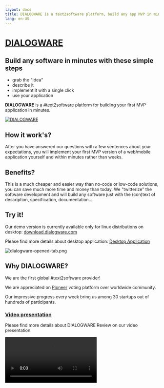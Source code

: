 ```yaml
---
layout: docs
title: DIALOGWARE is a text2software platform, build any app MVP in minutes
lang: en-US
---
```


# [DIALOGWARE](http://www.dialogware.com/)

## Build any software in minutes with these simple steps

+ grab the "Idea"
+ describe it
+ implement it with a single click
+ use your application

**DIALOGWARE** is a [#text2software](https://www.text2software.com/)
platform for building your first MVP application in minutes.

[![DIALOGWARE](http://logo.dialogware.com/dialogware-2lines.png)](http://www.dialogware.com/)

## How it work's?

After you have answered our questions with a few sentences about your expectations,
you will implement your first MVP version of a web/mobile application yourself and within minutes rather than weeks.

## Benefits?

This is a much cheaper and easier way than no-code or low-code solutions, you can save much more time and money than
today.
We "twitterize" the software development and will build any software just with the (con)text of description,
specification, documentation...

## Try it!

Our demo version is currently available only for linux distributions on
desktop: [download.dialogware.com](http://download.dialogware.com/)

Please find more details about desktop application: [Desktop Application](https://www.dialogware.com/app/desktop.html)

![dialogware-opened-tab.png](https://img.dialogware.com/animation.png)

## Why DIALOGWARE?

We are the first global #text2software provider!

We are appreciated on [Pioneer](https://pioneer.app/join/dialogware.com) voting platform over worldwide community.

Our impressive progress every week bring us among 30 startups out of hundreds of participants.

### [Video presentation](https://www.dialogware.com/about/review.html)

Please find more details about DIALOGWARE Review on our video presentation

<video controls="controls" src="https://www.dialogware.com/DIALOGWARE-Review-2--29-11-2022.mp4" />


<style>
table th {
    color: grey;
}
</style>

+ [Project Review](https://www.dialogware.com/about/review.html)

## Dialogware ecosystem

### SaaS Services

 Project          | Description                                                                                                                                                       | More ...                                                                  | cost 
------------------|-------------------------------------------------------------------------------------------------------------------------------------------------------------------|---------------------------------------------------------------------------|------
 **autoDeployer** | ![autoDeployer](http://logo.autoDeployer.com/1/cover.png) Free Marketplace, one APP per USER                                                                      | [www](http://www.autoDeployer.com), [docs](http://docs.autoDeployer.com ) | free 
 **TextToWeb**    | ![TextToWeb](http://logo.TextToWeb.com/1/cover.png) nonFree www Marketplace, to deploy in browser on over **deploymat**                                           | [www](http://www.TextToWeb.com), [docs](http://docs.TextToWeb.com)        | free 
 **DialoGet**     | ![DialoGet](http://logo.DialoGet.com/1/cover.png) nonFree remote Marketplace, to deploy on external machines                                                      | [www](http://www.TextToWeb.com), [docs](http://docs.TextToWeb.com)        | free 
 **OneDay.Run**   | ![OneDay.Run](http://logo.OneDayRun.com/1/cover.png) nonFree local Marketplace, deployment environment per user, deployment local with **OneDay.Run** desktop app | [www](http://www.OneDay.Run), [docs](http://docs.OneDay.Run)              | free 
 **coDialog**     | ![coDialog](http://logo.coDialog.com/1/cover.png) multichat app with openAI, dialogware, jasper, ... solutions                                                    | [www](http://www.coDialog.com), [docs](http://docs.coDialog.com)          | free 

### Libraries

 Project          | Description                                                                                                                  | More ...                                                                                                                                                     | licence     
------------------|------------------------------------------------------------------------------------------------------------------------------|--------------------------------------------------------------------------------------------------------------------------------------------------------------|-------------
 **DialogSchema** | Schema to create a conversation as **DialogMap** file                                                                        | [www](http://www.DialogSchema.com), [docs](http://docs.DialogSchema.com), [roadmap](http://roadmap.apidsl.com), [download](http://download.DialogSchema.com) | open source 
 **DialogMap**    | Map of dialog generated through conversation based on **DialogSchema** file format for shell execution                       | [www](http://www.DialogMap.com), [docs](http://docs.DialogMap.com), [roadmap](http://roadmap.apidsl.com), [download](http://download.DialogMap.com)          | open source 
 **DialogChain**  | **DialogMap** files archived in blockchain, history of transactions based on blockchain                                      | [www](http://www.DialogChain.com), [docs](http://docs.DialogChain.com), [roadmap](http://roadmap.apidsl.com)                                                 | open source 
 **APIDSL**       | ![APIDSL](http://logo.apidsl.com/2/cover.png) Domain Specific/language to deployment purposes, to build modular applications | [www](http://www.apidsl.com), [docs](http://docs.apidsl.com), [roadmap](http://roadmap.apidsl.com), [download](http://download.apidsl.com)                   | open source 

### API Gateway

 Project        | Description                             | More ...                                                           | cost           
----------------|-----------------------------------------|--------------------------------------------------------------------|----------------
 **apiContext** | nonFree API, convert Text To **APIDSL** | [API](http://apiContext.com), [docs](http://docs.apiContext.com)   | 25$/user/month 
 **deploymat**  | nonFree API, deploy an **APIDSL** code  | [www](http://www.deploymat.com), [docs](http://docs.deploymat.com) | 25$/user/month 

### Others

 Project          | Description                                                                                              | More ...                                                                                                                                                                             | cost 
------------------|----------------------------------------------------------------------------------------------------------|--------------------------------------------------------------------------------------------------------------------------------------------------------------------------------------|------
 **PoLoShell**    | ![PoLoShell](http://logo.PoLoShell.com/1/cover.png) AI powered shell, deploy on local system in terminal | [www](http://www.PoLoShell.com), [app](http://app.PoLoShell.com), [roadmap](http://roadmap.apidsl.com), [docs](http://docs.PoLoShell.com), [download](http://download.PoLoShell.com) | free 
 **PoLoGoS**      | ![PoLoGoS](http://logo.PoLoGoS.com/1/cover.png) AI Operating System                                      | [www](http://www.PoLoGoS.com), [docs](http://docs.PoLoGoS.com), [roadmap](http://roadmap.apidsl.com), [download](http://download.PoLoGoS.com)                                        | free 
 **OneDay.Run**   | ![OneDayRun](http://logo.OneDayRun.com/1/cover.png) Desktop Application to deployment local on pc        | [www](http://www.OneDayRun.com),  [docs](http://docs.OneDayRun.com), [roadmap](http://roadmap.apidsl.com)                                                                            | free 
 **dialogStream** | Deployment in the fly in a seconds, in preapration, planned for 2025y.                                   | [www](http://www.dialogStream.com),  [docs](http://docs.dialogStream.com), [roadmap](http://roadmap.apidsl.com)                                                                      | free 

### Text To * <- Software, Documentation, Code Generators

 Project                                          | Description 
--------------------------------------------------|-------------
 [**text to srs**](http://text2software.com)      |
 [**text to code**](http://text2code.com)         |
 [**text to software**](http://text2software.com) |
 [**text to service**](http://text2service.com)   |
 [**text to apidsl**](http://text2software.com)   |
 [**text to vue**](http://text2software.com)      |
 [**text to css**](http://text2software.com)      |

<script setup>
import {
  VPTeamPage,
  VPTeamPageTitle,
  VPTeamMembers,
  VPTeamPageSection
} from 'vitepress/theme'

const coreMembers = [
  {
    avatar: 'https://avatars.githubusercontent.com/u/5669657?s=96&v=4',
    name: 'Tom Sapletta',
    title: 'Platform Engineer',
    links: [
      { icon: 'linkedin', link: 'https://www.linkedin.com/in/tom-sapletta-com' }
    ]
  },
 {
    avatar: 'https://logo.dialogware.com/dialogware-logo-pivot.png',
    name: 'Join us!',
    title: 'Software Developer',
    links: [
       { icon: 'linkedin', link: 'https://www.linkedin.com/showcase/dialogware/' }
    ]
  }
]

const partners = [
  {
    avatar: 'https://img.dialogware.com/ionos.png',
    name: 'Ionos',
    title: 'Service provider',
    links: [
      { icon: 'linkedin', link: 'https://www.ionos.de' }
    ]
  },
 {
    avatar: 'https://softreck.pl/wp-content/uploads/2020/10/softreck-logo-kwadrat-biale-tlo-1024x1024.png',
    name: 'softreck.com',
    title: 'DevOps',
    links: [
       { icon: 'linkedin', link: 'https://softreck.pl' }
    ]
  }
]

import Newsletter from '/components/Newsletter.vue'

</script>

## NEWSLETTER

Leave your email to be the first DIALOGWARE-ian :)

<Newsletter />

## Our Story

We started in 2019 as Software House with an idea to build developer tools.
During the Years we have created modularized tools for frontend and backend development.
Today we want to bring the software development to the next level.

Our goal is building software in minutes with humanless software development systems.

## Our Team

The development of DIALOGWARE is guided by an international
team, some of whom have chosen to be featured below.

<VPTeamPage>
  <VPTeamPageSection>
    <template #members>
      <VPTeamMembers size="small" :members="coreMembers" />
    </template>
    </VPTeamPageSection>
</VPTeamPage>

## Our Partners

Organization they support our project

<VPTeamPage>
  <VPTeamPageSection>
    <template #members>
      <VPTeamMembers size="small" :members="partners" />
    </template>
  </VPTeamPageSection>
</VPTeamPage>

## Hashtags

+ text2software
+ text2app
+ text2srs
+ text2api
+ domain-specific language

## Privacy

+ []()
